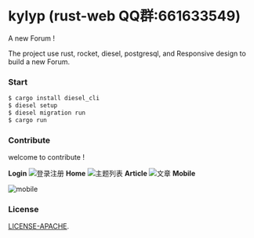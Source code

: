 # kylyp (rust-web QQ群:661633549)

A new Forum !

The project use rust, rocket, diesel, postgresql, and Responsive design to build a new Forum.

### Start

```bash
$ cargo install diesel_cli
$ diesel setup
$ diesel migration run
$ cargo run
```
 

### Contribute
 
welcome to contribute !

**Login**
![登录注册](https://github.com/mcux/kylyp/blob/master/public/2017-09-06%2001-17-07%E5%B1%8F%E5%B9%95%E6%88%AA%E5%9B%BE.png?raw=true)
**Home**
![主题列表](https://raw.githubusercontent.com/mcux/kylyp/master/public/2017-09-07%2009-18-53%E5%B1%8F%E5%B9%95%E6%88%AA%E5%9B%BE.png)
**Article**
![文章](https://raw.githubusercontent.com/mcux/kylyp/master/public/2017-09-07%2009-20-34%E5%B1%8F%E5%B9%95%E6%88%AA%E5%9B%BE.png)
**Mobile**

![mobile](https://raw.githubusercontent.com/mcux/kylyp/master/public/2017-09-06%2001-37-32%E5%B1%8F%E5%B9%95%E6%88%AA%E5%9B%BE.png)


### License

[LICENSE-APACHE](https://github.com/mcux/kylyp/blob/master/LICENSE).
